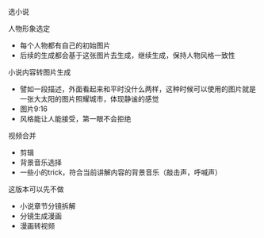 选小说

人物形象选定
- 每个人物都有自己的初始图片
- 后续的生成都会基于这张图片去生成，继续生成，保持人物风格一致性

小说内容转图片生成
- 譬如一段描述，外面看起来和平时没什么两样，这种时候可以使用的图片就是一张大太阳的图片照耀城市，体现静谧的感觉
- 图片9:16
- 风格能让人能接受，第一眼不会拒绝

视频合并
- 剪辑
- 背景音乐选择
- 一些小的trick，符合当前讲解内容的背景音乐（敲击声，呼喊声）


这版本可以先不做
- 小说章节分镜拆解
- 分镜生成漫画
- 漫画转视频
